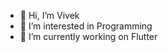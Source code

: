 - 👋 Hi, I’m Vivek
- 👀 I’m interested in Programming
- 🌱 I’m currently working on Flutter

<!---
vivekprasad99/vivekprasad99 is a ✨ special ✨ repository because its `README.md` (this file) appears on your GitHub profile.
You can click the Preview link to take a look at your changes.
--->
